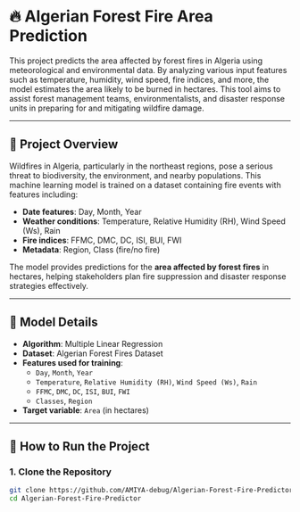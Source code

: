 # 🔥 Algerian Forest Fire Area Prediction

This project predicts the area affected by forest fires in Algeria using meteorological and environmental data. By analyzing various input features such as temperature, humidity, wind speed, fire indices, and more, the model estimates the area likely to be burned in hectares. This tool aims to assist forest management teams, environmentalists, and disaster response units in preparing for and mitigating wildfire damage.

---

## 📌 Project Overview

Wildfires in Algeria, particularly in the northeast regions, pose a serious threat to biodiversity, the environment, and nearby populations. This machine learning model is trained on a dataset containing fire events with features including:

- **Date features**: Day, Month, Year  
- **Weather conditions**: Temperature, Relative Humidity (RH), Wind Speed (Ws), Rain  
- **Fire indices**: FFMC, DMC, DC, ISI, BUI, FWI  
- **Metadata**: Region, Class (fire/no fire)

The model provides predictions for the **area affected by forest fires** in hectares, helping stakeholders plan fire suppression and disaster response strategies effectively.

---

## 🧠 Model Details

- **Algorithm**: Multiple Linear Regression  
- **Dataset**: Algerian Forest Fires Dataset  
- **Features used for training**:
  - `Day`, `Month`, `Year`
  - `Temperature`, `Relative Humidity (RH)`, `Wind Speed (Ws)`, `Rain`
  - `FFMC`, `DMC`, `DC`, `ISI`, `BUI`, `FWI`
  - `Classes`, `Region`
- **Target variable**: `Area` (in hectares)

---

## 🚀 How to Run the Project

### 1. Clone the Repository

```bash
git clone https://github.com/AMIYA-debug/Algerian-Forest-Fire-Predictor.git
cd Algerian-Forest-Fire-Predictor
